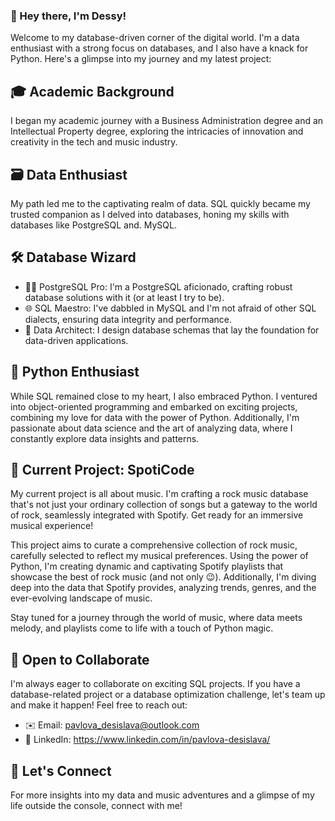 ### 👋 Hey there, I'm Dessy! 

Welcome to my database-driven corner of the digital world. I'm a data enthusiast with a strong focus on databases, and I also have a knack for Python. Here's a glimpse into my journey and my latest project:

## 🎓 Academic Background

I began my academic journey with a Business Administration degree and an Intellectual Property degree, exploring the intricacies of innovation and creativity in the tech and music industry.

## 🗃️ Data Enthusiast

My path led me to the captivating realm of data. SQL quickly became my trusted companion as I delved into databases, honing my skills with databases like PostgreSQL and. MySQL.

## 🛠️ Database Wizard

- 🧙‍♂️ PostgreSQL Pro: I'm a PostgreSQL aficionado, crafting robust database solutions with it (or at least I try to be).
- 🌐 SQL Maestro: I've dabbled in MySQL and I'm not afraid of other SQL dialects, ensuring data integrity and performance.
- 💼 Data Architect: I design database schemas that lay the foundation for data-driven applications.

## 🐍 Python Enthusiast

While SQL remained close to my heart, I also embraced Python. I ventured into object-oriented programming and embarked on exciting projects, combining my love for data with the power of Python. Additionally, I'm passionate about data science and the art of analyzing data, where I constantly explore data insights and patterns.


## 🎸 Current Project: SpotiCode

My current project is all about music. I'm crafting a rock music database that's not just your ordinary collection of songs but a gateway to the world of rock, seamlessly integrated with Spotify. Get ready for an immersive musical experience!

This project aims to curate a comprehensive collection of rock music, carefully selected to reflect my musical preferences. Using the power of Python, I'm creating dynamic and captivating Spotify playlists that showcase the best of rock music (and not only 😉). Additionally, I'm diving deep into the data that Spotify provides, analyzing trends, genres, and the ever-evolving landscape of music.

Stay tuned for a journey through the world of music, where data meets melody, and playlists come to life with a touch of Python magic.


## 🤝 Open to Collaborate

I'm always eager to collaborate on exciting SQL projects. If you have a database-related project or a database optimization challenge, let's team up and make it happen! Feel free to reach out:

- ✉️ Email: pavlova_desislava@outlook.com
- 🤝 LinkedIn: https://www.linkedin.com/in/pavlova-desislava/


## 🌟 Let's Connect

For more insights into my data and music adventures and a glimpse of my life outside the console, connect with me!
